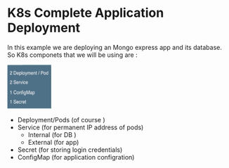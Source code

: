 # K8s Complete Application Deployment
In this example we are deploying an Mongo express app and its database. So K8s componets that we will be using are :

<img src="readmeImages/k8sComponentsUsed.png" data-canonical-src="" width="100" height="100" />

- Deployment/Pods (of course )
- Service (for permanent IP address of pods)
    - Internal (for DB )
    - External (for app)
- Secret (for storing login credentials)
- ConfigMap (for application configration)